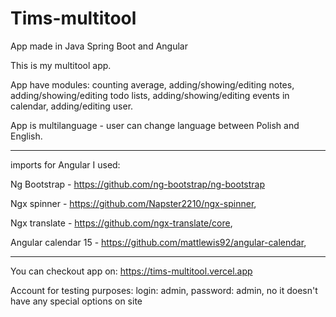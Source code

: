 # Tims-multitool
App made in Java Spring Boot and Angular

This is my multitool app.

App have modules: counting average, adding/showing/editing notes, adding/showing/editing todo lists, adding/showing/editing events in calendar,  adding/editing user.

App is multilanguage - user can change language between Polish and English.

----------------------------------------------------------------------------

imports for Angular I used:

Ng Bootstrap - https://github.com/ng-bootstrap/ng-bootstrap

Ngx spinner - https://github.com/Napster2210/ngx-spinner,

Ngx translate - https://github.com/ngx-translate/core,

Angular calendar 15 - https://github.com/mattlewis92/angular-calendar,

----------------------------------------------------------------------------

You can checkout app on: https://tims-multitool.vercel.app

Account for testing purposes: login: admin, password: admin, no it doesn't have any special options on site
